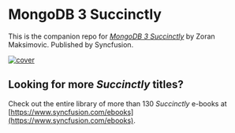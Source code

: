 # MongoDB 3 Succinctly

This is the companion repo for [*MongoDB 3 Succinctly*](https://www.syncfusion.com/ebooks/MongoDB_3_Succinctly) by Zoran Maksimovic. Published by Syncfusion.

[![cover](https://github.com/SyncfusionSuccinctlyE-Books/MongoDB-3-Succinctly/blob/master/cover.png)](https://www.syncfusion.com/ebooks/MongoDB_3_Succinctly)

## Looking for more _Succinctly_ titles?

Check out the entire library of more than 130 _Succinctly_ e-books at [https://www.syncfusion.com/ebooks](https://www.syncfusion.com/ebooks).

